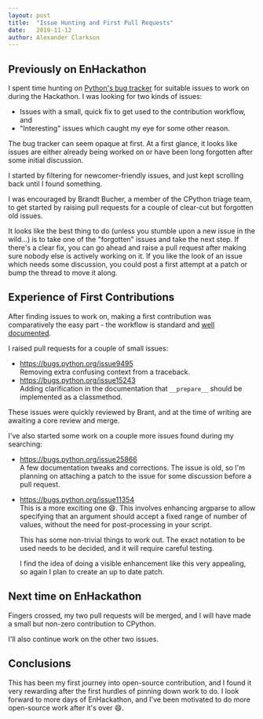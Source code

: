 ```yaml
---
layout: post
title:  "Issue Hunting and First Pull Requests"
date:   2019-11-12
author: Alexander Clarkson
---
```


## Previously on EnHackathon

I spent time hunting on [Python's bug tracker](https://bugs.python.org/) for suitable issues to work on during the Hackathon. I was looking for two kinds of issues:
 - Issues with a small, quick fix to get used to the contribution workflow, and
 - "Interesting" issues which caught my eye for some other reason.

The bug tracker can seem opaque at first. At a first glance, it looks like issues are either already being worked on or have been long forgotten after some initial discussion.

I started by filtering for newcomer-friendly issues, and just kept scrolling back until I found something.

I was encouraged by Brandt Bucher, a member of the CPython triage team, to get started by raising pull requests for a couple of clear-cut but forgotten old issues.

It looks like the best thing to do (unless you stumble upon a new issue in the wild...) is to take one of the "forgotten" issues and take the next step. If there's a clear fix, you can go ahead and raise a pull request after making sure nobody else is actively working on it. If you like the look of an issue which needs some discussion, you could post a first attempt at a patch or bump the thread to move it along.

## Experience of First Contributions

After finding issues to work on, making a first contribution was comparatively the easy part - the workflow is standard and [well documented](https://devguide.python.org/).

I raised pull requests for a couple of small issues:
- <https://bugs.python.org/issue9495>  
	Removing extra confusing context from a traceback.
- <https://bugs.python.org/issue15243>  
	Adding clarification in the documentation that `__prepare__` should be implemented as a classmethod.

These issues were quickly reviewed by Brant, and at the time of writing are awaiting a core review and merge.

I've also started some work on a couple more issues found during my searching:
- <https://bugs.python.org/issue25866>  
	A few documentation tweaks and corrections. The issue is old, so I'm planning on attaching a patch to the issue for some discussion before a pull request.
- <https://bugs.python.org/issue11354>  
	This is a more exciting one :smile:. This involves enhancing argparse to allow specifying that an argument should accept a fixed range of number of values, without the need for post-processing in your script.

    This has some non-trivial things to work out. The exact notation to be used needs to be decided, and it will require careful testing.

    I find the idea of doing a visible enhancement like this very appealing, so again I plan to create an up to date patch.  

## Next time on EnHackathon

Fingers crossed, my two pull requests will be merged, and I will have made a small but non-zero contribution to CPython.

I'll also continue work on the other two issues.

## Conclusions

This has been my first journey into open-source contribution, and I found it very rewarding after the first hurdles of pinning down work to do. I look forward to more days of EnHackathon, and I've been motivated to do more open-source work after it's over :smile:.

